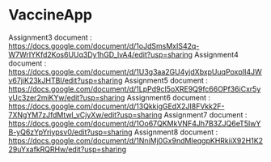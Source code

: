 # VaccineApp
Assignment3 document : https://docs.google.com/document/d/1oJdSmsMxIS42q-W7WrIYKfd2Kos6UUq3Dy1hGD_lvA4/edit?usp=sharing
Assignment4 document : https://docs.google.com/document/d/1U3g3aa2GU4yjdXbxpUuqPoxpII4JWv67jiK23kJHTBI/edit?usp=sharing
Assignment5 document : https://docs.google.com/document/d/1LpPd9cI5oXRE9Q9fc66OPf36iCxr5yyUc3zer2miKYw/edit?usp=sharing
Assignment6 document : https://docs.google.com/document/d/13QkkigGEdX2JI8FVkk2F-7XNgYM7zJfdMtwl_vCjyXw/edit?usp=sharing
Assignment7 document : https://docs.google.com/document/d/1Oo67QKMkVNF4Jh7B3ZJQ6eT5IwYB-yQ6zYpYriypsv0/edit?usp=sharing
Assignment8 document : https://docs.google.com/document/d/1NniMj0Gx9ndMIeqgpKHRkiiX92H1K229uYxafkRQRHw/edit?usp=sharing
